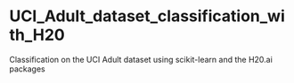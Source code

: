 # UCI_Adult_dataset_classification_with_H20

Classification on the UCI Adult dataset using scikit-learn and the H20.ai packages
